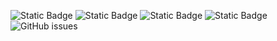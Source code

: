 ![Static Badge](https://img.shields.io/badge/blacklists-60-000000) ![Static Badge](https://img.shields.io/badge/blacklisted-2697969-cc0000) ![Static Badge](https://img.shields.io/badge/whitelisted-2245-00CC00) ![Static Badge](https://img.shields.io/badge/streaming_blacklist-28107-000000) ![GitHub issues](https://img.shields.io/github/issues/fabriziosalmi/blacklists)
